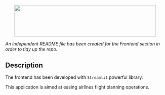 <p align="center">
  <img width=447.9 height=100.2 src="https://user-images.githubusercontent.com/71399207/117346880-a28fbd80-aea8-11eb-9074-24ef6fe5d804.jpeg">
</p>

*An independent README file has been created for the Frontend section in order to tidy up the repo.*


## Description

The frontend has been developed with `Streamlit` powerful library.  

This application is aimed at easing airlines flight planning operations. 
